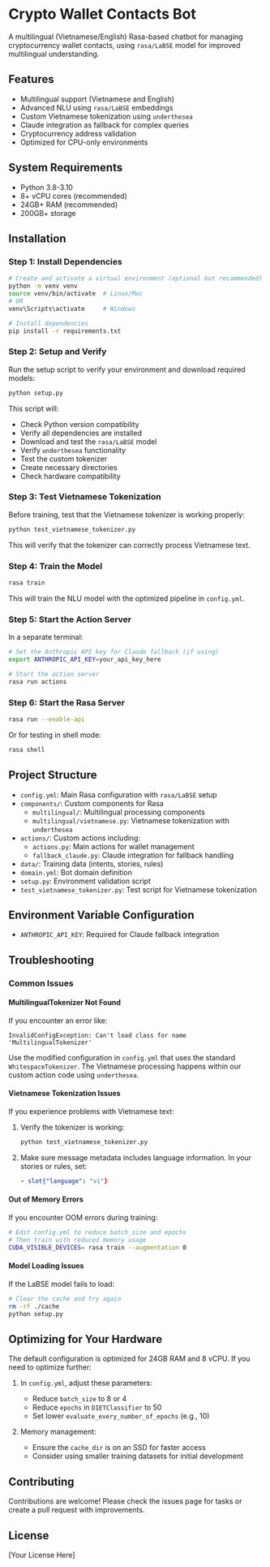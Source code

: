 # Crypto Wallet Contacts Bot

A multilingual (Vietnamese/English) Rasa-based chatbot for managing cryptocurrency wallet contacts, using `rasa/LaBSE` model for improved multilingual understanding.

## Features

- Multilingual support (Vietnamese and English)
- Advanced NLU using `rasa/LaBSE` embeddings
- Custom Vietnamese tokenization using `underthesea`
- Claude integration as fallback for complex queries
- Cryptocurrency address validation
- Optimized for CPU-only environments

## System Requirements

- Python 3.8-3.10
- 8+ vCPU cores (recommended)
- 24GB+ RAM (recommended)
- 200GB+ storage

## Installation

### Step 1: Install Dependencies

```bash
# Create and activate a virtual environment (optional but recommended)
python -m venv venv
source venv/bin/activate  # Linux/Mac
# OR
venv\Scripts\activate     # Windows

# Install dependencies
pip install -r requirements.txt
```

### Step 2: Setup and Verify

Run the setup script to verify your environment and download required models:

```bash
python setup.py
```

This script will:
- Check Python version compatibility
- Verify all dependencies are installed
- Download and test the `rasa/LaBSE` model
- Verify `underthesea` functionality
- Test the custom tokenizer
- Create necessary directories
- Check hardware compatibility

### Step 3: Test Vietnamese Tokenization

Before training, test that the Vietnamese tokenizer is working properly:

```bash
python test_vietnamese_tokenizer.py
```

This will verify that the tokenizer can correctly process Vietnamese text.

### Step 4: Train the Model

```bash
rasa train
```

This will train the NLU model with the optimized pipeline in `config.yml`.

### Step 5: Start the Action Server

In a separate terminal:

```bash
# Set the Anthropic API key for Claude fallback (if using)
export ANTHROPIC_API_KEY=your_api_key_here

# Start the action server
rasa run actions
```

### Step 6: Start the Rasa Server

```bash
rasa run --enable-api
```

Or for testing in shell mode:

```bash
rasa shell
```

## Project Structure

- `config.yml`: Main Rasa configuration with `rasa/LaBSE` setup
- `components/`: Custom components for Rasa
  - `multilingual/`: Multilingual processing components
  - `multilingual/vietnamese.py`: Vietnamese tokenization with `underthesea`
- `actions/`: Custom actions including:
  - `actions.py`: Main actions for wallet management
  - `fallback_claude.py`: Claude integration for fallback handling
- `data/`: Training data (intents, stories, rules)
- `domain.yml`: Bot domain definition
- `setup.py`: Environment validation script
- `test_vietnamese_tokenizer.py`: Test script for Vietnamese tokenization

## Environment Variable Configuration

- `ANTHROPIC_API_KEY`: Required for Claude fallback integration

## Troubleshooting

### Common Issues

#### MultilingualTokenizer Not Found

If you encounter an error like:
```
InvalidConfigException: Can't load class for name 'MultilingualTokenizer'
```

Use the modified configuration in `config.yml` that uses the standard `WhitespaceTokenizer`. The Vietnamese processing happens within our custom action code using `underthesea`.

#### Vietnamese Tokenization Issues

If you experience problems with Vietnamese text:

1. Verify the tokenizer is working:
   ```bash
   python test_vietnamese_tokenizer.py
   ```

2. Make sure message metadata includes language information. In your stories or rules, set:
   ```yaml
   - slot{"language": "vi"}
   ```

#### Out of Memory Errors

If you encounter OOM errors during training:

```bash
# Edit config.yml to reduce batch_size and epochs
# Then train with reduced memory usage
CUDA_VISIBLE_DEVICES= rasa train --augmentation 0
```

#### Model Loading Issues

If the LaBSE model fails to load:

```bash
# Clear the cache and try again
rm -rf ./cache
python setup.py
```

## Optimizing for Your Hardware

The default configuration is optimized for 24GB RAM and 8 vCPU. If you need to optimize further:

1. In `config.yml`, adjust these parameters:
   - Reduce `batch_size` to 8 or 4
   - Reduce `epochs` in `DIETClassifier` to 50
   - Set lower `evaluate_every_number_of_epochs` (e.g., 10)

2. Memory management:
   - Ensure the `cache_dir` is on an SSD for faster access
   - Consider using smaller training datasets for initial development

## Contributing

Contributions are welcome! Please check the issues page for tasks or create a pull request with improvements.

## License

[Your License Here]
